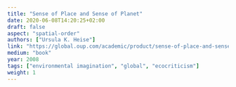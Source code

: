 ```yaml
---
title: "Sense of Place and Sense of Planet"
date: 2020-06-08T14:20:25+02:00
draft: false
aspect: "spatial-order"
authors: ["Ursula K. Heise"]
link: "https://global.oup.com/academic/product/sense-of-place-and-sense-of-planet-9780195335644?cc=us&lang=en&"
medium: "book"
year: 2008
tags: ["environmental imagination", "global", "ecocriticism"]
weight: 1
---
```

